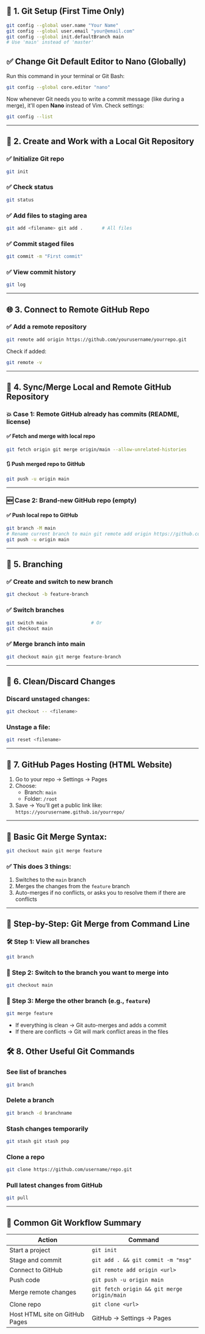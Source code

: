 ## 🧰 1. Git Setup (First Time Only)

```bash
git config --global user.name "Your Name" 
git config --global user.email "your@email.com" 
git config --global init.defaultBranch main     
# Use 'main' instead of 'master'
```

## ✅ Change Git Default Editor to Nano (Globally)

Run this command in your terminal or Git Bash:

```bash
git config --global core.editor "nano"
```

Now whenever Git needs you to write a commit message (like during a merge), it'll open **Nano** instead of Vim.
Check settings:

```bash
git config --list
```

---

## 📁 2. Create and Work with a Local Git Repository

### ✅ Initialize Git repo

```bash
git init
```

### ✅ Check status

```bash
git status
```

### ✅ Add files to staging area

```bash
git add <filename> git add .       # All files
```

### ✅ Commit staged files

```bash
git commit -m "First commit"
```

### ✅ View commit history

```bash
git log
```

---

## 🌐 3. Connect to Remote GitHub Repo

### ✅ Add a remote repository

```bash
git remote add origin https://github.com/yourusername/yourrepo.git
```

Check if added:

```bash
git remote -v
```

---

## 🔁 4. Sync/Merge Local and Remote GitHub Repository

### 💥 Case 1: Remote GitHub already has commits (README, license)

#### ✅ Fetch and merge with local repo

```bash
git fetch origin git merge origin/main --allow-unrelated-histories
```

#### 🔃 Push merged repo to GitHub

```bash
git push -u origin main
```

---

### 🆕 Case 2: Brand-new GitHub repo (empty)

#### ✅ Push local repo to GitHub

```bash
git branch -M main              
# Rename current branch to main git remote add origin https://github.com/yourusername/yourrepo.git 
git push -u origin main
```

---

## 🔀 5. Branching

### ✅ Create and switch to new branch

```bash
git checkout -b feature-branch
```

### ✅ Switch branches

```bash
git switch main                # Or 
git checkout main
```

### ✅ Merge branch into main

```bash
git checkout main git merge feature-branch
```

---

## 🧹 6. Clean/Discard Changes

### Discard unstaged changes:

```bash
git checkout -- <filename>
```

### Unstage a file:

```bash
git reset <filename>
```

---

## 🚀 7. GitHub Pages Hosting (HTML Website)

1. Go to your repo → Settings → Pages
2. Choose:
    - Branch: `main`
    - Folder: `/root`
3. Save → You’ll get a public link like:
    `https://yourusername.github.io/yourrepo/`

---
## 🔑 Basic Git Merge Syntax:

```bash
git checkout main git merge feature
```

### ✅ This does 3 things:

1. Switches to the `main` branch
2. Merges the changes from the `feature` branch
3. Auto-merges if no conflicts, or asks you to resolve them if there are conflicts

---

## 📘 Step-by-Step: Git Merge from Command Line

### 🛠️ Step 1: View all branches

```bash
git branch
```

### 🧭 Step 2: Switch to the branch you want to merge **into**

```bash
git checkout main
```

### 🔁 Step 3: Merge the other branch (e.g., `feature`)

```bash
git merge feature
```

- If everything is clean → Git auto-merges and adds a commit
- If there are conflicts → Git will mark conflict areas in the files
## 🛠️ 8. Other Useful Git Commands

### See list of branches

```bash
git branch
```

### Delete a branch

```bash
git branch -d branchname
```

### Stash changes temporarily

```bash
git stash git stash pop
```

### Clone a repo

```bash
git clone https://github.com/username/repo.git
```

### Pull latest changes from GitHub

```bash
git pull
```

---

## 🧾 Common Git Workflow Summary

| Action                         | Command                                     |
| ------------------------------ | ------------------------------------------- |
| Start a project                | `git init`                                  |
| Stage and commit               | `git add . && git commit -m "msg"`          |
| Connect to GitHub              | `git remote add origin <url>`               |
| Push code                      | `git push -u origin main`                   |
| Merge remote changes           | `git fetch origin && git merge origin/main` |
| Clone repo                     | `git clone <url>`                           |
| Host HTML site on GitHub Pages | GitHub → Settings → Pages                   |
